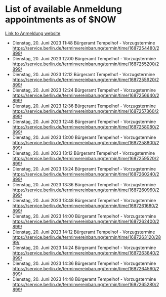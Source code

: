 # List of available Anmeldung appointments as of $NOW
[Link to Anmeldung website](https://service.berlin.de/terminvereinbarung/termin/tag.php?termin=1&anliegen[]=120686&dienstleisterlist=122210,122217,327316,122219,327312,122227,327314,122231,327346,122243,327348,122254,122252,329742,122260,329745,122262,329748,122271,327278,122273,327274,122277,327276,330436,122280,327294,122282,327290,122284,327292,122291,327270,122285,327266,122286,327264,122296,327268,150230,329760,122297,327286,122294,327284,122312,329763,122314,329775,122304,327330,122311,327334,122309,327332,317869,122281,327352,122279,329772,122283,122276,327324,122274,327326,122267,329766,122246,327318,122251,327320,122257,327322,122208,327298,122226,327300&herkunft=http%3A%2F%2Fservice.berlin.de%2Fdienstleistung%2F120686%2F)
- Dienstag, 20. Juni 2023 11:48 Bürgeramt Tempelhof - Vorzugstermine https://service.berlin.de/terminvereinbarung/termin/time/1687254480/2899/
- Dienstag, 20. Juni 2023 12:00 Bürgeramt Tempelhof - Vorzugstermine https://service.berlin.de/terminvereinbarung/termin/time/1687255200/2899/
- Dienstag, 20. Juni 2023 12:12 Bürgeramt Tempelhof - Vorzugstermine https://service.berlin.de/terminvereinbarung/termin/time/1687255920/2899/
- Dienstag, 20. Juni 2023 12:24 Bürgeramt Tempelhof - Vorzugstermine https://service.berlin.de/terminvereinbarung/termin/time/1687256640/2899/
- Dienstag, 20. Juni 2023 12:36 Bürgeramt Tempelhof - Vorzugstermine https://service.berlin.de/terminvereinbarung/termin/time/1687257360/2899/
- Dienstag, 20. Juni 2023 12:48 Bürgeramt Tempelhof - Vorzugstermine https://service.berlin.de/terminvereinbarung/termin/time/1687258080/2899/
- Dienstag, 20. Juni 2023 13:00 Bürgeramt Tempelhof - Vorzugstermine https://service.berlin.de/terminvereinbarung/termin/time/1687258800/2899/
- Dienstag, 20. Juni 2023 13:12 Bürgeramt Tempelhof - Vorzugstermine https://service.berlin.de/terminvereinbarung/termin/time/1687259520/2899/
- Dienstag, 20. Juni 2023 13:24 Bürgeramt Tempelhof - Vorzugstermine https://service.berlin.de/terminvereinbarung/termin/time/1687260240/2899/
- Dienstag, 20. Juni 2023 13:36 Bürgeramt Tempelhof - Vorzugstermine https://service.berlin.de/terminvereinbarung/termin/time/1687260960/2899/
- Dienstag, 20. Juni 2023 13:48 Bürgeramt Tempelhof - Vorzugstermine https://service.berlin.de/terminvereinbarung/termin/time/1687261680/2899/
- Dienstag, 20. Juni 2023 14:00 Bürgeramt Tempelhof - Vorzugstermine https://service.berlin.de/terminvereinbarung/termin/time/1687262400/2899/
- Dienstag, 20. Juni 2023 14:12 Bürgeramt Tempelhof - Vorzugstermine https://service.berlin.de/terminvereinbarung/termin/time/1687263120/2899/
- Dienstag, 20. Juni 2023 14:24 Bürgeramt Tempelhof - Vorzugstermine https://service.berlin.de/terminvereinbarung/termin/time/1687263840/2899/
- Dienstag, 20. Juni 2023 14:36 Bürgeramt Tempelhof - Vorzugstermine https://service.berlin.de/terminvereinbarung/termin/time/1687264560/2899/
- Dienstag, 20. Juni 2023 14:48 Bürgeramt Tempelhof - Vorzugstermine https://service.berlin.de/terminvereinbarung/termin/time/1687265280/2899/
